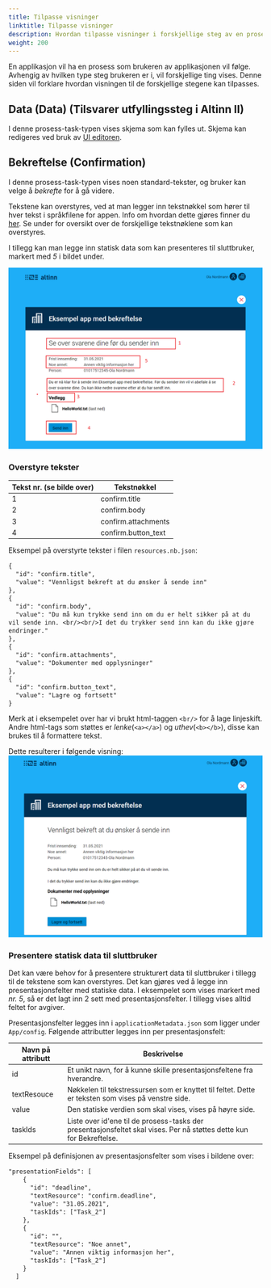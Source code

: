 ```yaml
---
title: Tilpasse visninger
linktitle: Tilpasse visninger
description: Hvordan tilpasse visninger i forskjellige steg av en prosess
weight: 200
---
```

En applikasjon vil ha en prosess som brukeren av applikasjonen vil følge. 
Avhengig av hvilken type steg brukeren er i, vil forskjellige ting vises. 
Denne siden vil forklare hvordan visningen til de forskjellige stegene kan tilpasses.

## Data (Data) (Tilsvarer utfyllingssteg i Altinn II)
I denne prosess-task-typen vises skjema som kan fylles ut. Skjema kan redigeres ved bruk av [UI editoren](../../ui-editor).

## Bekreftelse (Confirmation)
I denne prosess-task-typen vises noen standard-tekster, og bruker kan velge å *bekrefte* for å gå videre.

Tekstene kan overstyres, ved at man legger inn tekstnøkkel som hører til hver tekst i språkfilene for appen. Info
om hvordan dette gjøres finner du [her](../../texts). Se under for oversikt over de forskjellige tekstnøklene som kan
overstyres.

I tillegg kan man legge inn statisk data som kan presenteres til sluttbruker, markert med *5* i bildet under. 

![Tekster som kan endres/overstyres i bekreftelses-visningen](texts.png "Tekster som kan endres/overstyres i bekreftelses-visningen")

### Overstyre tekster
<table>
  <thead>
    <tr>
      <th>Tekst nr. (se bilde over)</th>
      <th>Tekstnøkkel</th>
    </tr>
  </thead>
  <tbody>
    <tr>
      <td>1</td>
      <td>confirm.title</td>
    </tr>
    <tr>
      <td>2</td>
      <td>confirm.body</td>
    </tr>
    <tr>
      <td>3</td>
      <td>confirm.attachments</td>
    </tr>
    <tr>
      <td>4</td>
      <td>confirm.button_text</td>
    </tr>
  </tbody>
</table>

Eksempel på overstyrte tekster i filen `resources.nb.json`:

```
{
  "id": "confirm.title",
  "value": "Vennligst bekreft at du ønsker å sende inn"
},
{
  "id": "confirm.body",
  "value": "Du må kun trykke send inn om du er helt sikker på at du vil sende inn. <br/><br/>I det du trykker send inn kan du ikke gjøre endringer."
},
{
  "id": "confirm.attachments",
  "value": "Dokumenter med opplysninger"
},
{
  "id": "confirm.button_text",
  "value": "Lagre og fortsett"
}
```

Merk at i eksempelet over har vi brukt html-taggen `<br/>` for å lage linjeskift. Andre html-tags som støttes er *lenke*(`<a></a>`) og *uthev*(`<b></b>`), disse kan
brukes til å formattere tekst.

Dette resulterer i følgende visning:
![Overstyrte tekster på bekreftelses-visningen](overridden.png "Overstyrte tekster på bekreftelses-visningen")

### Presentere statisk data til sluttbruker
Det kan være behov for å presentere strukturert data til sluttbruker i tillegg til de tekstene som kan overstyres. Det kan gjøres ved 
å legge inn presentasjonsfelter med statiske data. I eksempelet som vises markert med *nr. 5*, så er det lagt inn 2 sett med presentasjonsfelter. 
I tillegg vises alltid feltet for avgiver. 

Presentasjonsfelter legges inn i `applicationMetadata.json` som ligger under `App/config`. Følgende attributter legges inn per presentasjonsfelt:

<table>
  <thead>
    <tr>
      <th>Navn på attributt</th>
      <th>Beskrivelse</th>
    </tr>
  </thead>
  <tbody>
    <tr>
      <td>id</td>
      <td>Et unikt navn, for å kunne skille presentasjonsfeltene fra hverandre.</td>
    </tr>
    <tr>
      <td>textResouce</td>
      <td>Nøkkelen til tekstressursen som er knyttet til feltet. Dette er teksten som vises på venstre side.</td>
    </tr>
    <tr>
      <td>value</td>
      <td>Den statiske verdien som skal vises, vises på høyre side.</td>
    </tr>
    <tr>
      <td>taskIds</td>
      <td>Liste over id'ene til de prosess-tasks der presentasjonsfeltet skal vises. Per nå støttes dette kun for Bekreftelse.</td>
    </tr>
  </tbody>
</table>

Eksempel på definisjonen av presentasjonsfelter som vises i bildene over:

```
"presentationFields": [
    {
      "id": "deadline",
      "textResource": "confirm.deadline",
      "value": "31.05.2021",
      "taskIds": ["Task_2"]
    },
    {
      "id": "",
      "textResource": "Noe annet",
      "value": "Annen viktig informasjon her",
      "taskIds": ["Task_2"]
    }
  ]
```